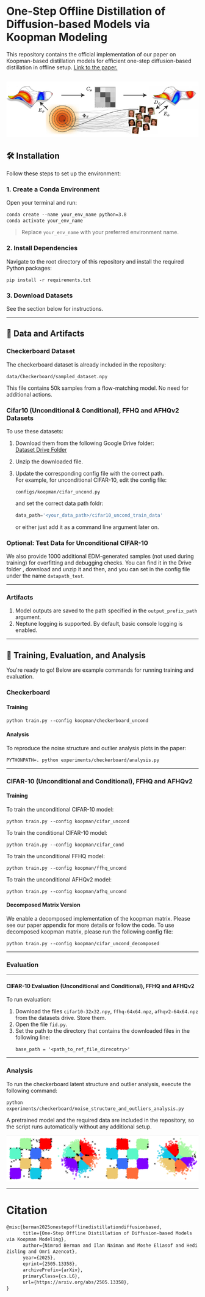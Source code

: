# One-Step Offline Distillation of Diffusion-based Models via Koopman Modeling

This repository contains the official implementation of our paper on Koopman-based distillation models for efficient one-step diffusion-based distillation in offline setup.
[Link to the paper.](https://arxiv.org/abs/2505.13358)


![Alt text](artifacts/our_framework.png)
---

## 🛠 Installation

Follow these steps to set up the environment:

### 1. Create a Conda Environment

Open your terminal and run:

```
conda create --name your_env_name python=3.8
conda activate your_env_name
```

> Replace `your_env_name` with your preferred environment name.

### 2. Install Dependencies

Navigate to the root directory of this repository and install the required Python packages:

```
pip install -r requirements.txt
```

### 3. Download Datasets

See the section below for instructions.

---

## 📁 Data and Artifacts

### Checkerboard Dataset

The checkerboard dataset is already included in the repository:

```
data/Checkerboard/sampled_dataset.npy
```

This file contains 50k samples from a flow-matching model. No need for additional actions.

### Cifar10 (Unconditional & Conditional), FFHQ and AFHQv2 Datasets

To use these datasets:

1. Download them from the following Google Drive folder:  
   [Dataset Drive Folder](https://drive.google.com/drive/u/1/folders/19u6696ItAkG2kTfjfa4w-RhEqFHnpfLf)

2. Unzip the downloaded file.

3. Update the corresponding config file with the correct path.  
   For example, for unconditional CIFAR-10, edit the config file:

   ```
   configs/koopman/cifar_uncond.py
   ```

   and set the correct data path foldr:

   ```python
   data_path='<your_data_path>/cifar10_uncond_train_data'
   ```
   or either just add it as a command line argument later on.

### Optional: Test Data for Unconditional CIFAR-10

We also provide 1000 additional EDM-generated samples (not used during training) for overfitting and debugging checks. You can find it in the Drive folder 
, download and unzip it and then, and you can set in the config file under the name `datapath_test`.

---
### Artifacts

1. Model outputs are saved to the path specified in the `output_prefix_path` argument.
2. Neptune logging is supported. By default, basic console logging is enabled.

---

## 🚀 Training, Evaluation, and Analysis

You're ready to go! Below are example commands for running training and evaluation.

### Checkerboard

#### Training

```
python train.py --config koopman/checkerboard_uncond
```

#### Analysis

To reproduce the noise structure and outlier analysis plots in the paper:

```
PYTHONPATH=. python experiments/checkerboard/analysis.py
```

---

### CIFAR-10 (Unconditional and Conditional), FFHQ and AFHQv2 

#### Training

To train the unconditional CIFAR-10 model:

```
python train.py --config koopman/cifar_uncond
```

To train the conditional CIFAR-10 model:
```
python train.py --config koopman/cifar_cond
```

To train the unconditional FFHQ model:
```
python train.py --config koopman/ffhq_uncond
```

To train the unconditional AFHQv2 model:
```
python train.py --config koopman/afhq_uncond
```

#### Decomposed Matrix Version
We enable a decomposed implementation  of the koopman matrix. Please see our paper appendix for more details
or follow the code. To use decomposed koopman matrix, please run the following config file:
```
python train.py --config koopman/cifar_uncond_decomposed
```

--- 

### Evaluation
---

#### CIFAR-10 Evaluation (Unconditional and Conditional), FFHQ and AFHQv2

To run evaluation:

1. Download the files `cifar10-32x32.npy`,  `ffhq-64x64.npz`, `afhqv2-64x64.npz` from the datasets drive. Store them.
2. Open the file `fid.py`.
3. Set the path to the directory that contains the downloaded files in the following line:
   ```
   base_path = '<path_to_ref_file_direcotry>'
   ```
   
---

### Analysis
To run the checkerboard latent structure and outlier analysis, execute the following command:
```   
python experiments/checkerboard/noise_structure_and_outliers_analysis.py
```
A pretrained model and the required data are included in the repository, 
so the script runs automatically without any additional setup.

![Alt text](artifacts/outlier_detection.png)

---

# Citation
``` 
@misc{berman2025onestepofflinedistillationdiffusionbased,
      title={One-Step Offline Distillation of Diffusion-based Models via Koopman Modeling}, 
      author={Nimrod Berman and Ilan Naiman and Moshe Eliasof and Hedi Zisling and Omri Azencot},
      year={2025},
      eprint={2505.13358},
      archivePrefix={arXiv},
      primaryClass={cs.LG},
      url={https://arxiv.org/abs/2505.13358}, 
}
``` 
